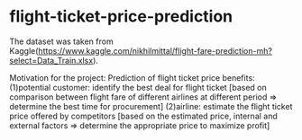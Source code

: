 # flight-ticket-price-prediction
The dataset was taken from Kaggle(https://www.kaggle.com/nikhilmittal/flight-fare-prediction-mh?select=Data_Train.xlsx).

Motivation for the project:
Prediction of flight ticket price benefits:
(1)potential customer: identify the best deal for flight ticket
[based on comparison between flight fare of different airlines at different period => determine the best time for procurement]
(2)airline: estimate the flight ticket price offered by competitors 
[based on the estimated price, internal and external factors => determine the appropriate price to maximize profit]

